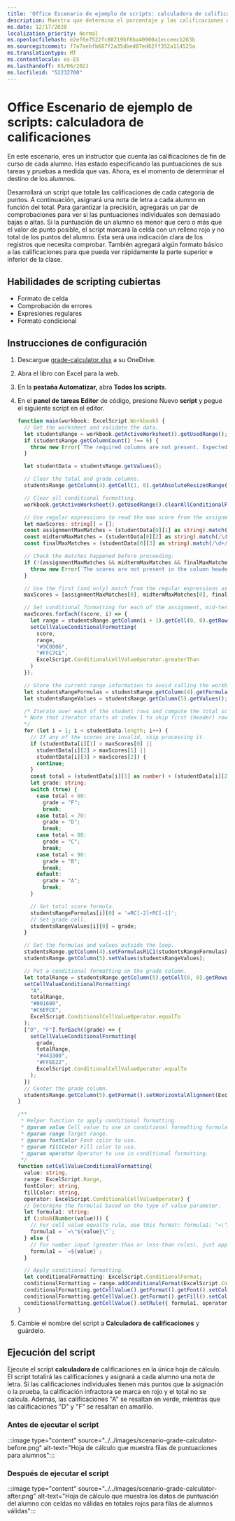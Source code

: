 ```yaml
---
title: 'Office Escenario de ejemplo de scripts: calculadora de calificaciones'
description: Muestra que determina el porcentaje y las calificaciones de letras de una clase de alumnos.
ms.date: 12/17/2020
localization_priority: Normal
ms.openlocfilehash: e2ef6e7522fc88219bf6ba40900a1ecceecb263b
ms.sourcegitcommit: f7a7aebfb687f2a35dbed07ed62ff352a114525a
ms.translationtype: MT
ms.contentlocale: es-ES
ms.lasthandoff: 05/06/2021
ms.locfileid: "52232700"
---
```

# <a name="office-scripts-sample-scenario-grade-calculator"></a>Office Escenario de ejemplo de scripts: calculadora de calificaciones

En este escenario, eres un instructor que cuenta las calificaciones de fin de curso de cada alumno. Has estado especificando las puntuaciones de sus tareas y pruebas a medida que vas. Ahora, es el momento de determinar el destino de los alumnos.

Desarrollará un script que totale las calificaciones de cada categoría de puntos. A continuación, asignará una nota de letra a cada alumno en función del total. Para garantizar la precisión, agregarás un par de comprobaciones para ver si las puntuaciones individuales son demasiado bajas o altas. Si la puntuación de un alumno es menor que cero o más que el valor de punto posible, el script marcará la celda con un relleno rojo y no total de los puntos del alumno. Esta será una indicación clara de los registros que necesita comprobar. También agregará algún formato básico a las calificaciones para que pueda ver rápidamente la parte superior e inferior de la clase.

## <a name="scripting-skills-covered"></a>Habilidades de scripting cubiertas

- Formato de celda
- Comprobación de errores
- Expresiones regulares
- Formato condicional

## <a name="setup-instructions"></a>Instrucciones de configuración

1. Descargue <a href="grade-calculator.xlsx">grade-calculator.xlsx</a> a su OneDrive.

2. Abra el libro con Excel para la web.

3. En la **pestaña Automatizar,** abra **Todos los scripts**.

4. En el **panel de tareas Editor** de código, presione Nuevo **script** y pegue el siguiente script en el editor.

    ```TypeScript
    function main(workbook: ExcelScript.Workbook) {
      // Get the worksheet and validate the data.
      let studentsRange = workbook.getActiveWorksheet().getUsedRange();
      if (studentsRange.getColumnCount() !== 6) {
        throw new Error(`The required columns are not present. Expected column headers: "Student ID | Assignment score | Mid-term | Final | Total | Grade"`);
      }

      let studentData = studentsRange.getValues();

      // Clear the total and grade columns.
      studentsRange.getColumn(4).getCell(1, 0).getAbsoluteResizedRange(studentData.length - 1, 2).clear();

      // Clear all conditional formatting.
      workbook.getActiveWorksheet().getUsedRange().clearAllConditionalFormats();

      // Use regular expressions to read the max score from the assignment, mid-term, and final scores columns.
      let maxScores: string[] = [];
      const assignmentMaxMatches = (studentData[0][1] as string).match(/\d+/);
      const midtermMaxMatches = (studentData[0][2] as string).match(/\d+/);
      const finalMaxMatches = (studentData[0][3] as string).match(/\d+/);

      // Check the matches happened before proceeding.
      if (!(assignmentMaxMatches && midtermMaxMatches && finalMaxMatches)) {
        throw new Error(`The scores are not present in the column headers. Expected format: "Assignments (n)|Mid-term (n)|Final (n)"`);
      }

      // Use the first (and only) match from the regular expressions as the max scores.
      maxScores = [assignmentMaxMatches[0], midtermMaxMatches[0], finalMaxMatches[0]];

      // Set conditional formatting for each of the assignment, mid-term, and final scores columns.
      maxScores.forEach((score, i) => {
        let range = studentsRange.getColumn(i + 1).getCell(0, 0).getRowsBelow(studentData.length - 1);
        setCellValueConditionalFormatting(
          score,
          range,
          "#9C0006",
          "#FFC7CE",
          ExcelScript.ConditionalCellValueOperator.greaterThan
        )
      });

      // Store the current range information to avoid calling the workbook in the loop.
      let studentsRangeFormulas = studentsRange.getColumn(4).getFormulasR1C1();
      let studentsRangeValues = studentsRange.getColumn(5).getValues();

      /* Iterate over each of the student rows and compute the total score and letter grade.
      * Note that iterator starts at index 1 to skip first (header) row.
      */
      for (let i = 1; i < studentData.length; i++) {
        // If any of the scores are invalid, skip processing it.
        if (studentData[i][1] > maxScores[0] ||
          studentData[i][2] > maxScores[1] ||
          studentData[i][3] > maxScores[2]) {
          continue;
        }
        const total = (studentData[i][1] as number) + (studentData[i][2] as number) + (studentData[i][3] as number);
        let grade: string;
        switch (true) {
          case total < 60:
            grade = "F";
            break;
          case total < 70:
            grade = "D";
            break;
          case total < 80:
            grade = "C";
            break;
          case total < 90:
            grade = "B";
            break;
          default:
            grade = "A";
            break;
        }
    
        // Set total score formula.
        studentsRangeFormulas[i][0] = '=RC[-2]+RC[-1]';
        // Set grade cell.
        studentsRangeValues[i][0] = grade;
      }

      // Set the formulas and values outside the loop.
      studentsRange.getColumn(4).setFormulasR1C1(studentsRangeFormulas);
      studentsRange.getColumn(5).setValues(studentsRangeValues);

      // Put a conditional formatting on the grade column.
      let totalRange = studentsRange.getColumn(5).getCell(0, 0).getRowsBelow(studentData.length - 1);
      setCellValueConditionalFormatting(
        "A",
        totalRange,
        "#001600",
        "#C6EFCE",
        ExcelScript.ConditionalCellValueOperator.equalTo
      );
      ["D", "F"].forEach((grade) => {
        setCellValueConditionalFormatting(
          grade,
          totalRange,
          "#443300",
          "#FFEE22",
          ExcelScript.ConditionalCellValueOperator.equalTo
        );
      })
      // Center the grade column.
      studentsRange.getColumn(5).getFormat().setHorizontalAlignment(ExcelScript.HorizontalAlignment.center);
    }

    /**
     * Helper function to apply conditional formatting.
     * @param value Cell value to use in conditional formatting formula1.
     * @param range Target range.
     * @param fontColor Font color to use.
     * @param fillColor Fill color to use.
     * @param operator Operator to use in conditional formatting.
     */
    function setCellValueConditionalFormatting(
      value: string,
      range: ExcelScript.Range,
      fontColor: string,
      fillColor: string,
      operator: ExcelScript.ConditionalCellValueOperator) {
      // Determine the formula1 based on the type of value parameter.
      let formula1: string;
      if (isNaN(Number(value))) {
        // For cell value equalTo rule, use this format: formula1: "=\"A\"",
        formula1 = `=\"${value}\"`;
      } else {
        // For number input (greater-than or less-than rules), just append '='.
        formula1 = `=${value}`;
      }

      // Apply conditional formatting.
      let conditionalFormatting: ExcelScript.ConditionalFormat;
      conditionalFormatting = range.addConditionalFormat(ExcelScript.ConditionalFormatType.cellValue);
      conditionalFormatting.getCellValue().getFormat().getFont().setColor(fontColor);
      conditionalFormatting.getCellValue().getFormat().getFill().setColor(fillColor);
      conditionalFormatting.getCellValue().setRule({ formula1, operator });
    }
    ```

5. Cambie el nombre del script a **Calculadora de calificaciones** y guárdelo.

## <a name="running-the-script"></a>Ejecución del script

Ejecute el script **calculadora de** calificaciones en la única hoja de cálculo. El script totalirá las calificaciones y asignará a cada alumno una nota de letra. Si las calificaciones individuales tienen más puntos que la asignación o la prueba, la calificación infractora se marca en rojo y el total no se calcula. Además, las calificaciones "A" se resaltan en verde, mientras que las calificaciones "D" y "F" se resaltan en amarillo.

### <a name="before-running-the-script"></a>Antes de ejecutar el script

:::image type="content" source="../../images/scenario-grade-calculator-before.png" alt-text="Hoja de cálculo que muestra filas de puntuaciones para alumnos":::

### <a name="after-running-the-script"></a>Después de ejecutar el script

:::image type="content" source="../../images/scenario-grade-calculator-after.png" alt-text="Hoja de cálculo que muestra los datos de puntuación del alumno con celdas no válidas en totales rojos para filas de alumnos válidas":::
